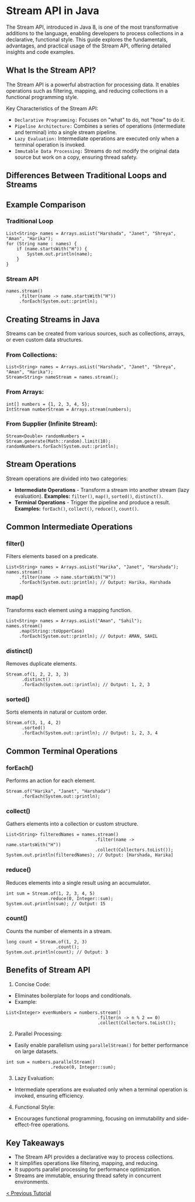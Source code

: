 # Stream API in Java
The Stream API, introduced in Java 8, is one of the most transformative additions to the language, enabling developers to process collections in a declarative, functional style. This guide explores the fundamentals, advantages, and practical usage of the Stream API, offering detailed insights and code examples.

## What Is the Stream API?
The Stream API is a powerful abstraction for processing data. It enables operations such as filtering, mapping, and reducing collections in a functional programming style.

Key Characteristics of the Stream API:
* `Declarative Programming:` Focuses on "what" to do, not "how" to do it.
* `Pipeline Architecture:` Combines a series of operations (intermediate and terminal) into a single stream pipeline.
* `Lazy Evaluation:` Intermediate operations are executed only when a terminal operation is invoked.
* `Immutable Data Processing:` Streams do not modify the original data source but work on a copy, ensuring thread safety.

## Differences Between Traditional Loops and Streams

## Example Comparison 
### Traditional Loop
```
List<String> names = Arrays.asList("Harshada", "Janet", "Shreya", "Aman", "Harika");
for (String name : names) {
    if (name.startsWith("H")) {
        System.out.println(name);
    }
}
```

### Stream API
```
names.stream()
     .filter(name -> name.startsWith("H"))
     .forEach(System.out::println);
```

## Creating Streams in Java
Streams can be created from various sources, such as collections, arrays, or even custom data structures.

### From Collections:
```
List<String> names = Arrays.asList("Harshada", "Janet", "Shreya", "Aman", "Harika");
Stream<String> nameStream = names.stream();
```

### From Arrays:
```
int[] numbers = {1, 2, 3, 4, 5};
IntStream numberStream = Arrays.stream(numbers);
```

### From Supplier (Infinite Stream):
```
Stream<Double> randomNumbers = Stream.generate(Math::random).limit(10);
randomNumbers.forEach(System.out::println);
```

## Stream Operations
Stream operations are divided into two categories:
* **Intermediate Operations** - Transform a stream into another stream (lazy evaluation).
**Examples:** `filter()`, `map()`, `sorted()`, `distinct()`.
* **Terminal Operations** - Trigger the pipeline and produce a result.
**Examples:** `forEach()`, `collect()`, `reduce()`, `count()`.

## Common Intermediate Operations
### filter()
Filters elements based on a predicate.
```
List<String> names = Arrays.asList("Harika", "Janet", "Harshada");
names.stream()
     .filter(name -> name.startsWith("H"))
     .forEach(System.out::println); // Output: Harika, Harshada
```

###  map()
Transforms each element using a mapping function.
```
List<String> names = Arrays.asList("Aman", "Sahil");
names.stream()
     .map(String::toUpperCase)
     .forEach(System.out::println); // Output: AMAN, SAHIL
```

### distinct()
Removes duplicate elements.
```
Stream.of(1, 2, 2, 3, 3)
      .distinct()
      .forEach(System.out::println); // Output: 1, 2, 3
```

### sorted()
Sorts elements in natural or custom order.
```
Stream.of(3, 1, 4, 2)
      .sorted()
      .forEach(System.out::println); // Output: 1, 2, 3, 4
```

## Common Terminal Operations
### forEach()
Performs an action for each element.
```
Stream.of("Harika", "Janet", "Harshada")
      .forEach(System.out::println);
```

### collect()
Gathers elements into a collection or custom structure.
```
List<String> filteredNames = names.stream()
                                  .filter(name -> name.startsWith("H"))
                                  .collect(Collectors.toList());
System.out.println(filteredNames); // Output: [Harshada, Harika]
```

### reduce()
Reduces elements into a single result using an accumulator.
```
int sum = Stream.of(1, 2, 3, 4, 5)
                .reduce(0, Integer::sum);
System.out.println(sum); // Output: 15
```

### count()
Counts the number of elements in a stream.
```
long count = Stream.of(1, 2, 3)
                   .count();
System.out.println(count); // Output: 3
```

## Benefits of Stream API
1. Concise Code:
* Eliminates boilerplate for loops and conditionals.
* Example:
```
List<Integer> evenNumbers = numbers.stream()
                                   .filter(n -> n % 2 == 0)
                                   .collect(Collectors.toList());
```

2. Parallel Processing:
* Easily enable parallelism using `parallelStream()` for better performance on large datasets.
```
int sum = numbers.parallelStream()
                 .reduce(0, Integer::sum);
```

3. Lazy Evaluation:
* Intermediate operations are evaluated only when a terminal operation is invoked, ensuring efficiency.

4. Functional Style:
* Encourages functional programming, focusing on immutability and side-effect-free operations.

## Key Takeaways
* The Stream API provides a declarative way to process collections.
* It simplifies operations like filtering, mapping, and reducing.
* It supports parallel processing for performance optimization.
* Streams are immutable, ensuring thread safety in concurrent environments.

[< Previous Tutorial](https://github.com/nakulmitra/java-tutorial/blob/master/java-8-enhancements/doubleColonOperator.md)